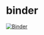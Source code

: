 # binder

[![Binder](https://mybinder.org/badge_logo.svg)](https://mybinder.org/v2/gh/gmorentin/binder/main)
